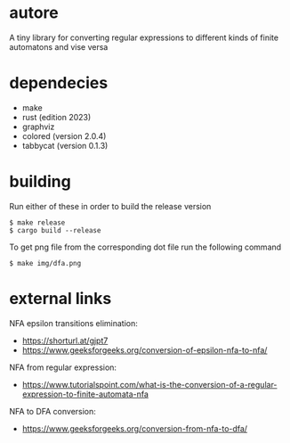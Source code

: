 # autore
A tiny library for converting regular expressions to different kinds of finite automatons and vise versa

# dependecies
- make
- rust (edition 2023)
- graphviz
- colored (version 2.0.4)
- tabbycat (version 0.1.3)

# building
Run either of these in order to build the release version
```
$ make release
$ cargo build --release
```
To get png file from the corresponding dot file run the following command
```
$ make img/dfa.png
```

# external links
NFA epsilon transitions elimination:
- https://shorturl.at/gjpt7
- https://www.geeksforgeeks.org/conversion-of-epsilon-nfa-to-nfa/

NFA from regular expression:
- https://www.tutorialspoint.com/what-is-the-conversion-of-a-regular-expression-to-finite-automata-nfa

NFA to DFA conversion:
- https://www.geeksforgeeks.org/conversion-from-nfa-to-dfa/
